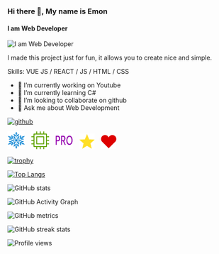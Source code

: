 ### Hi there 👋, My name is Emon
#### I am Web Developer
![I am Web Developer](https://avatars.githubusercontent.com/u/70248863?v=4)

I made this project just for fun, it allows you to create nice and simple.

Skills: VUE JS / REACT / JS / HTML / CSS

- 🔭 I’m currently working on Youtube 
- 🌱 I’m currently learning C# 
- 👯 I’m looking to collaborate on github 
- 💬 Ask me about Web Development 


[<img src='https://cdn.jsdelivr.net/npm/simple-icons@3.0.1/icons/github.svg' alt='github' height='40'>](https://github.com/HackerEmon)  

<a href='https://archiveprogram.github.com/'><img src='https://raw.githubusercontent.com/acervenky/animated-github-badges/master/assets/acbadge.gif' width='40' height='40'></a> <a href='https://docs.github.com/en/developers'><img src='https://raw.githubusercontent.com/acervenky/animated-github-badges/master/assets/devbadge.gif' width='40' height='40'></a> <a href='https://github.com/pricing'><img src='https://raw.githubusercontent.com/acervenky/animated-github-badges/master/assets/pro.gif' width='40' height='40'></a> <a href='https://stars.github.com/'><img src='https://raw.githubusercontent.com/acervenky/animated-github-badges/master/assets/starbadge.gif' width='35' height='35'></a> <a href='https://docs.github.com/en/github/supporting-the-open-source-community-with-github-sponsors'><img src='https://raw.githubusercontent.com/acervenky/animated-github-badges/master/assets/sponsorbadge.gif' width='35' height='35'></a> 

[![trophy](https://github-profile-trophy.vercel.app/?username=HackerEmon)](https://github.com/ryo-ma/github-profile-trophy)

[![Top Langs](https://github-readme-stats.vercel.app/api/top-langs/?username=HackerEmon)](https://github.com/anuraghazra/github-readme-stats)

![GitHub stats](https://github-readme-stats.vercel.app/api?username=HackerEmon&show_icons=true)  

![GitHub Activity Graph](https://activity-graph.herokuapp.com/graph?username=HackerEmon)  

![GitHub metrics](https://metrics.lecoq.io/HackerEmon)  

![GitHub streak stats](https://github-readme-streak-stats.herokuapp.com/?user=HackerEmon)  

![Profile views](https://gpvc.arturio.dev/HackerEmon)  
